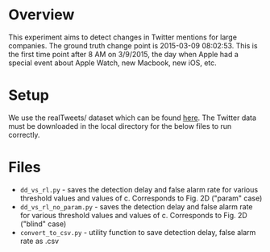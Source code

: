 # Overview

This experiment aims to detect changes in Twitter mentions for large companies. The ground truth change point is 2015-03-09 08:02:53. This is the first time point after 8 AM on 3/9/2015, the day when Apple had a special event about Apple Watch, new Macbook, new iOS, etc.

# Setup
We use the realTweets/ dataset which can be found [here](https://github.com/numenta/NAB/tree/master/data).
The Twitter data must be downloaded in the local directory for the below files to run correctly. 

# Files

- `dd_vs_rl.py` - saves the detection delay and false alarm rate for various threshold values and values of c. Corresponds to Fig. 2D ("param" case)
- `dd_vs_rl_no_param.py` - saves the detection delay and false alarm rate for various threshold values and values of c. Corresponds to Fig. 2D ("blind" case)
- `convert_to_csv.py` - utility function to save detection delay, false alarm rate as .csv
